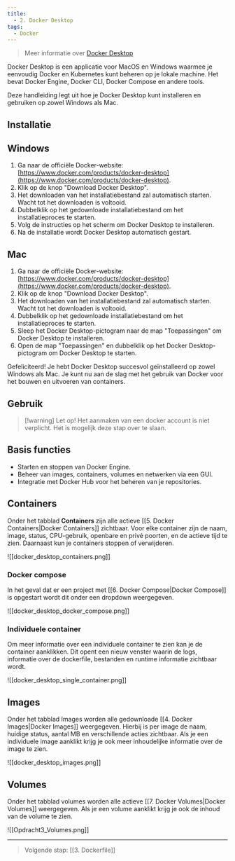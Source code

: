 ```yaml
---
title:
  - 2. Docker Desktop
tags:
  - Docker
---
```


> Meer informatie over [Docker Desktop](https://docs.docker.com/desktop/)

Docker Desktop is een applicatie voor MacOS en Windows waarmee je eenvoudig Docker en Kubernetes kunt beheren op je lokale machine. Het bevat Docker Engine, Docker CLI, Docker Compose en andere tools. 


Deze handleiding legt uit hoe je Docker Desktop kunt installeren en gebruiken op zowel Windows als Mac.
## Installatie
## Windows
1. Ga naar de officiële Docker-website: [https://www.docker.com/products/docker-desktop](https://www.docker.com/products/docker-desktop).
2. Klik op de knop "Download Docker Desktop".
3. Het downloaden van het installatiebestand zal automatisch starten. Wacht tot het downloaden is voltooid.
4. Dubbelklik op het gedownloade installatiebestand om het installatieproces te starten.
5. Volg de instructies op het scherm om Docker Desktop te installeren.
6. Na de installatie wordt Docker Desktop automatisch gestart.

## Mac
1. Ga naar de officiële Docker-website: [https://www.docker.com/products/docker-desktop](https://www.docker.com/products/docker-desktop).
2. Klik op de knop "Download Docker Desktop".
3. Het downloaden van het installatiebestand zal automatisch starten. Wacht tot het downloaden is voltooid.
4. Dubbelklik op het gedownloade installatiebestand om het installatieproces te starten.
5. Sleep het Docker Desktop-pictogram naar de map "Toepassingen" om Docker Desktop te installeren.
6. Open de map "Toepassingen" en dubbelklik op het Docker Desktop-pictogram om Docker Desktop te starten.

Gefeliciteerd! Je hebt Docker Desktop succesvol geïnstalleerd op zowel Windows als Mac. Je kunt nu aan de slag met het gebruik van Docker voor het bouwen en uitvoeren van containers.

## Gebruik

> [!warning] Let op!
> Het aanmaken van een docker account is niet verplicht. Het is mogelijk deze stap over te slaan.
## Basis functies
- Starten en stoppen van Docker Engine.
- Beheer van images, containers, volumes en netwerken via een GUI.
- Integratie met Docker Hub voor het beheren van je repositories.
## Containers
Onder het tabblad **Containers** zijn alle actieve [[5. Docker Containers|Docker Containers]] zichtbaar. Voor elke container zijn de naam, image, status, CPU-gebruik, openbare en privé poorten, en de actieve tijd te zien. Daarnaast kun je containers stoppen of verwijderen.

![[docker_desktop_containers.png]]
### Docker compose
In het geval dat er een project met [[6. Docker Compose|Docker Compose]] is opgestart wordt dit onder een dropdown weergegeven.

![[docker_desktop_docker_compose.png]]

### Individuele container
Om meer informatie over een individuele container te zien kan je de container aanklikken. Dit opent een nieuw venster waarin de logs, informatie over de dockerfile, bestanden en runtime informatie zichtbaar wordt.

![[docker_desktop_single_container.png]]

## Images
Onder het tabblad Images worden alle gedownloade [[4. Docker Images|Docker Images]] weergegeven. Hierbij is per image de naam, huidige status, aantal MB en verschillende acties zichtbaar. Als je een individuele image aanklikt krijg je ook meer inhoudelijke informatie over de image te zien.

![[docker_desktop_images.png]]

## Volumes
Onder het tabblad volumes worden alle actieve [[7. Docker Volumes|Docker Volumes]] weergegeven. Als je een volume aanklikt krijg je ook de inhoud van de volume te zien.

![[Opdracht3_Volumes.png]]

---
> Volgende stap: [[3. Dockerfile]]